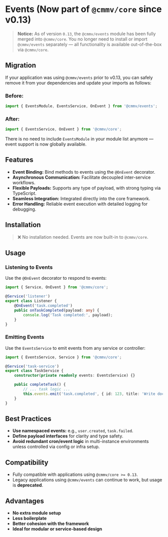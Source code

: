 # Events (Now part of `@cmmv/core` since v0.13)

> **Notice:** As of version `0.13`, the `@cmmv/events` module has been fully merged into `@cmmv/core`. You no longer need to install or import `@cmmv/events` separately — all functionality is available out-of-the-box via `@cmmv/core`.

## Migration

If your application was using `@cmmv/events` prior to v0.13, you can safely remove it from your dependencies and update your imports as follows:

### Before:
```ts
import { EventsModule, EventsService, OnEvent } from '@cmmv/events';
```

### After:
```ts
import { EventsService, OnEvent } from '@cmmv/core';
```

There is no need to include `EventsModule` in your module list anymore — event support is now globally available.

## Features

- **Event Binding:** Bind methods to events using the `@OnEvent` decorator.
- **Asynchronous Communication:** Facilitate decoupled inter-service workflows.
- **Flexible Payloads:** Supports any type of payload, with strong typing via TypeScript.
- **Seamless Integration:** Integrated directly into the core framework.
- **Error Handling:** Reliable event execution with detailed logging for debugging.

## Installation

> ❌ No installation needed. Events are now built-in to `@cmmv/core`.

## Usage

### Listening to Events

Use the `@OnEvent` decorator to respond to events:

```ts
import { Service, OnEvent } from '@cmmv/core';

@Service('listener')
export class Listener {
    @OnEvent('task.completed')
    public onTaskCompleted(payload: any) {
        console.log('Task completed:', payload);
    }
}
```

### Emitting Events

Use the `EventsService` to emit events from any service or controller:

```ts
import { EventsService, Service } from '@cmmv/core';

@Service('task-service')
export class TaskService {
    constructor(private readonly events: EventsService) {}

    public completeTask() {
        // ... task logic ...
        this.events.emit('task.completed', { id: 123, title: 'Write docs' });
    }
}
```

## Best Practices

- **Use namespaced events:** e.g., `user.created`, `task.failed`.
- **Define payload interfaces** for clarity and type safety.
- **Avoid redundant cron/event logic** in multi-instance environments unless controlled via config or infra setup.


## Compatibility

- Fully compatible with applications using `@cmmv/core >= 0.13`.
- Legacy applications using `@cmmv/events` can continue to work, but usage is **deprecated**.


## Advantages

- **No extra module setup**
- **Less boilerplate**
- **Better cohesion with the framework**
- **Ideal for modular or service-based design**
